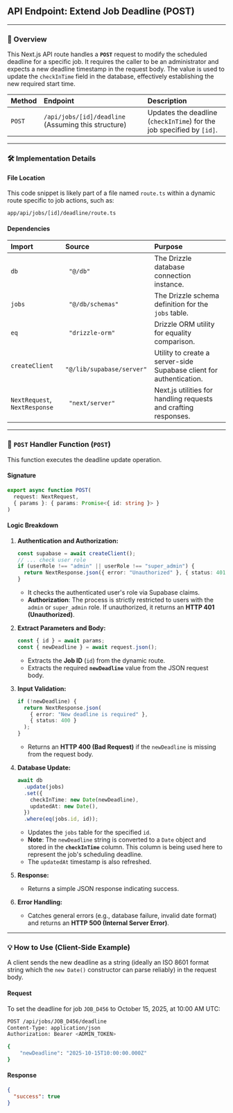 ## API Endpoint: Extend Job Deadline (POST)

-----

### 🚀 Overview

This Next.js API route handles a **`POST`** request to modify the scheduled deadline for a specific job. It requires the caller to be an administrator and expects a new deadline timestamp in the request body. The value is used to update the `checkInTime` field in the database, effectively establishing the new required start time.

| Method | Endpoint | Description |
| :--- | :--- | :--- |
| `POST` | `/api/jobs/[id]/deadline` (Assuming this structure) | Updates the deadline (`checkInTime`) for the job specified by `[id]`. |

-----

### 🛠️ Implementation Details

#### **File Location**

This code snippet is likely part of a file named `route.ts` within a dynamic route specific to job actions, such as:

```
app/api/jobs/[id]/deadline/route.ts
```

#### **Dependencies**

| Import | Source | Purpose |
| :--- | :--- | :--- |
| `db` | `  "@/db" ` | The Drizzle database connection instance. |
| `jobs` | `  "@/db/schemas" ` | The Drizzle schema definition for the `jobs` table. |
| `eq` | `  "drizzle-orm" ` | Drizzle ORM utility for equality comparison. |
| `createClient` | `  "@/lib/supabase/server" ` | Utility to create a server-side Supabase client for authentication. |
| `NextRequest`, `NextResponse` | `  "next/server" ` | Next.js utilities for handling requests and crafting responses. |

-----

### 📝 `POST` Handler Function (`POST`)

This function executes the deadline update operation.

#### **Signature**

```typescript
export async function POST(
  request: NextRequest,
  { params }: { params: Promise<{ id: string }> }
)
```

#### **Logic Breakdown**

1.  **Authentication and Authorization:**

    ```typescript
    const supabase = await createClient();
    // ... check user role
    if (userRole !== "admin" || userRole !== "super_admin") {
      return NextResponse.json({ error: "Unauthorized" }, { status: 401 });
    }
    ```

      * It checks the authenticated user's role via Supabase claims.
      * **Authorization**: The process is strictly restricted to users with the `admin` or `super_admin` role. If unauthorized, it returns an **HTTP 401 (Unauthorized)**.

2.  **Extract Parameters and Body:**

    ```typescript
    const { id } = await params;
    const { newDeadline } = await request.json();
    ```

      * Extracts the **Job ID** (`id`) from the dynamic route.
      * Extracts the required **`newDeadline`** value from the JSON request body.

3.  **Input Validation:**

    ```typescript
    if (!newDeadline) {
      return NextResponse.json(
        { error: "New deadline is required" },
        { status: 400 }
      );
    }
    ```

      * Returns an **HTTP 400 (Bad Request)** if the `newDeadline` is missing from the request body.

4.  **Database Update:**

    ```typescript
    await db
      .update(jobs)
      .set({
        checkInTime: new Date(newDeadline),
        updatedAt: new Date(),
      })
      .where(eq(jobs.id, id));
    ```

      * Updates the `jobs` table for the specified `id`.
      * **Note**: The `newDeadline` string is converted to a `Date` object and stored in the **`checkInTime`** column. This column is being used here to represent the job's scheduling deadline.
      * The `updatedAt` timestamp is also refreshed.

5.  **Response:**

      * Returns a simple JSON response indicating success.

6.  **Error Handling:**

      * Catches general errors (e.g., database failure, invalid date format) and returns an **HTTP 500 (Internal Server Error)**.

-----

### 💡 How to Use (Client-Side Example)

A client sends the new deadline as a string (ideally an ISO 8601 format string which the `new Date()` constructor can parse reliably) in the request body.

#### **Request**

To set the deadline for job `JOB_D456` to October 15, 2025, at 10:00 AM UTC:

```bash
POST /api/jobs/JOB_D456/deadline
Content-Type: application/json
Authorization: Bearer <ADMIN_TOKEN>

{
    "newDeadline": "2025-10-15T10:00:00.000Z"
}
```

#### **Response**

```json
{
  "success": true
}
```